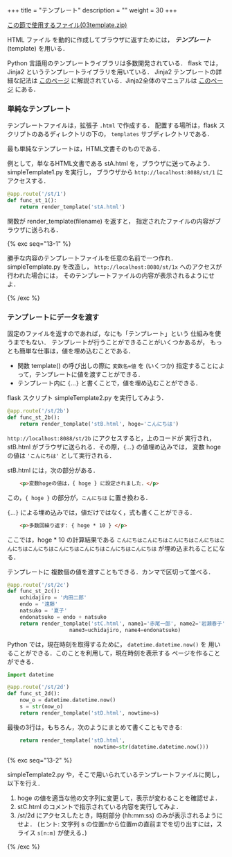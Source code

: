 +++
title = "テンプレート"
description = ""
weight = 30
+++

[この節で使用するファイル(03template.zip)](03template.zip)

HTML ファイル を動的に作成してブラウザに返すためには，
___テンプレート___ (template) を用いる．

Python 言語用のテンプレートライブラリは多数開発されている．
flask では，Jinja2 というテンプレートライブラリを用いている．
Jinja2 テンプレートの詳細な記法は 
[このページ](https://jinja.palletsprojects.com/en/3.0.x/templates)
に解説されている．Jinja2全体のマニュアルは
[このページ](https://jinja.palletsprojects.com/en/3.0.x/)
にある．

### 単純なテンプレート

テンプレートファイルは，拡張子 `.html` で作成する．
配置する場所は，flask スクリプトのあるディレクトリの下の，
`templates` サブディレクトリである．

最も単純なテンプレートは，HTML文書そのものである．

例として，単なるHTML文書である stA.html を，ブラウザに送ってみよう．
simpleTemplate1.py を実行し，
ブラウザから `http://localhost:8088/st/1` にアクセスする．

```python
@app.route('/st/1')
def func_st_1():
    return render_template('stA.html')
```

関数が render_template(filename) を返すと，
指定されたファイルの内容がブラウザに送られる．

{% exc seq="13-1" %}

勝手な内容のテンプレートファイルを任意の名前で一つ作れ．
simpleTemplate.py  を改造し，
`http://localhost:8080/st/1x` へのアクセスが行われた場合には，
そのテンプレートファイルの内容が表示されるようにせよ．

{% /exc %}

### テンプレートにデータを渡す

固定のファイルを返すのであれば，なにも「テンプレート」という
仕組みを使うまでもない．
テンプレートが行うことができることがいくつかあるが，
もっとも簡単な仕事は，値を埋め込むことである．

* 関数 template() の呼び出しの際に `変数名=値` を
  (いくつか) 指定することによって，テンプレートに値を渡すことができる．
* テンプレート内に `{`...`}` と書くことで，値を埋め込むことができる．

flask スクリプト simpleTemplate2.py を実行してみよう．

```python
@app.route('/st/2b')
def func_st_2b():
    return render_template('stB.html', hoge='こんにちは')
```

`http://localhost:8088/st/2b` にアクセスすると，上のコードが
実行され，
stB.html がブラウザに送られる．その際，`{`...`}` の値埋め込みでは，
変数 hoge の値は `'こんにちは'` として実行される．

stB.html には，次の部分がある．

```html
    <p>変数hogeの値は，{ hoge } に設定されました．</p>
```

この，`{ hoge }` の部分が，`こんにちは` に置き換わる．

`{`...`}` による埋め込みでは，値だけではなく，式も書くことができる．

```html
    <p>多数回繰り返す: { hoge * 10 } </p>
```

ここでは，hoge * 10 の計算結果である
`こんにちはこんにちはこんにちはこんにちはこんにちはこんにちはこんにちはこんにちはこんにちはこんにちは` が埋め込まれることになる．

テンプレートに
複数個の値を渡すこともできる．カンマで区切って並べる．

```python
@app.route('/st/2c')
def func_st_2c():
    uchidajiro = '内田二郎'
    endo = '遠藤'
    natsuko = '夏子'
    endonatsuko = endo + natsuko
    return render_template('stC.html', name1='赤尾一郎', name2='岩瀬春子',
                    name3=uchidajiro, name4=endonatsuko)
```

Python では，現在時刻を取得するために， `datetime.datetime.now()` を
用いることができる．このことを利用して，現在時刻を表示する
ページを作ることができる．

```python
import datetime

@app.route('/st/2d')
def func_st_2d():
    now_o = datetime.datetime.now()
    s = str(now_o)
    return render_template('stD.html', nowtime=s)
```

最後の3行は，もちろん，次のようにまとめて書くこともできる:

```python
    return render_template('stD.html',
                            nowtime=str(datetime.datetime.now()))
```

{% exc seq="13-2" %}

simpleTemplate2.py や，そこで用いられているテンプレートファイルに関し，
以下を行え．

1. hoge の値を適当な他の文字列に変更して，表示が変わることを確認せよ．
1. stC.html のコメントで指示されている内容を実行してみよ．
1. /st/2d にアクセスしたとき，時刻部分 (hh:mm:ss) のみが表示されるようにせよ．
   (ヒント: 文字列 s の位置nから位置mの直前までを切り出すには，スライス
   `s[n:m]` が使える．)

{% /exc %}
